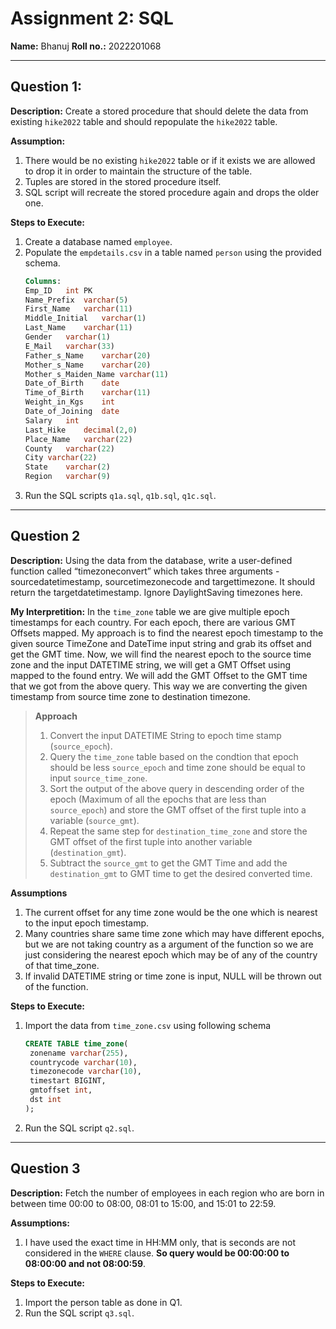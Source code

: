 # Assignment 2: SQL

**Name:** Bhanuj
**Roll no.:** 2022201068

---

## Question 1:

**Description:** Create a stored procedure that should delete the data from existing `hike2022` table and should repopulate the `hike2022` table.

**Assumption:**

1. There would be no existing `hike2022` table or if it exists we are allowed to drop it in order to maintain the structure of the table.
2. Tuples are stored in the stored procedure itself.
3. SQL script will recreate the stored procedure again and drops the older one.

**Steps to Execute:**

1. Create a database named `employee`.
2. Populate the `empdetails.csv` in a table named `person` using the provided schema.
   ```sql
   Columns:
   Emp_ID	int PK
   Name_Prefix	varchar(5)
   First_Name	varchar(11)
   Middle_Initial	varchar(1)
   Last_Name	varchar(11)
   Gender	varchar(1)
   E_Mail	varchar(33)
   Father_s_Name	varchar(20)
   Mother_s_Name	varchar(20)
   Mother_s_Maiden_Name	varchar(11)
   Date_of_Birth	date
   Time_of_Birth	varchar(11)
   Weight_in_Kgs	int
   Date_of_Joining	date
   Salary	int
   Last_Hike	decimal(2,0)
   Place_Name	varchar(22)
   County	varchar(22)
   City	varchar(22)
   State	varchar(2)
   Region	varchar(9)
   ```
3. Run the SQL scripts `q1a.sql`, `q1b.sql`, `q1c.sql`.

---

## Question 2

**Description:** Using the data from the database, write a user-defined function called “timezoneconvert” which takes three arguments - sourcedatetimestamp, sourcetimezonecode and targettimezone. It should return the targetdatetimestamp. Ignore DaylightSaving timezones here.

**My Interpretition:** In the `time_zone` table we are give multiple epoch timestamps for each country. For each epoch, there are various GMT Offsets mapped. My approach is to find the nearest epoch timestamp to the given source TimeZone and DateTime input string and grab its offset and get the GMT time. Now, we will find the nearest epoch to the source time zone and the input DATETIME string, we will get a GMT Offset using mapped to the found entry. We will add the GMT Offset to the GMT time that we got from the above query. This way we are converting the given timestamp from source time zone to destination timezone.

> **Approach**
>
> 1. Convert the input DATETIME String to epoch time stamp (`source_epoch`).
> 2. Query the `time_zone` table based on the condtion that epoch should be less `source_epoch` and time zone should be equal to input `source_time_zone`.
> 3. Sort the output of the above query in descending order of the epoch (Maximum of all the epochs that are less than `source_epoch`) and store the GMT offset of the first tuple into a variable (`source_gmt`).
> 4. Repeat the same step for `destination_time_zone` and store the GMT offset of the first tuple into another variable (`destination_gmt`).
> 5. Subtract the `source_gmt` to get the GMT Time and add the `destination_gmt` to GMT time to get the desired converted time.

**Assumptions**

1. The current offset for any time zone would be the one which is nearest to the input epoch timestamp.
2. Many countries share same time zone which may have different epochs, but we are not taking country as a argument of the function so we are just considering the nearest epoch which may be of any of the country of that time_zone.
3. If invalid DATETIME string or time zone is input, NULL will be thrown out of the function.

**Steps to Execute:**

1. Import the data from `time_zone.csv` using following schema
   ```sql
   CREATE TABLE time_zone(
    zonename varchar(255),
    countrycode varchar(10),
    timezonecode varchar(10),
    timestart BIGINT,
    gmtoffset int,
    dst int
   );
   ```
2. Run the SQL script `q2.sql`.

---

## Question 3

**Description:** Fetch the number of employees in each region who are born in between time 00:00 to 08:00, 08:01 to 15:00, and 15:01 to 22:59.

**Assumptions:**

1. I have used the exact time in HH:MM only, that is seconds are not considered in the `WHERE` clause. **So query would be 00:00:00 to 08:00:00 and not 08:00:59**.

**Steps to Execute:**

1. Import the person table as done in Q1.
2. Run the SQL script `q3.sql`.
